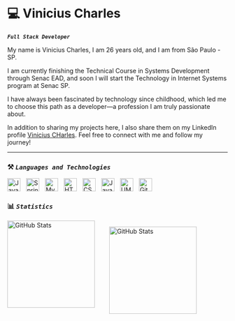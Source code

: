 # 💻 Vinicius Charles

***`Full Stack Developer`***

My name is Vinicius Charles, I am 26 years old, and I am from São Paulo - SP.

I am currently finishing the Technical Course in Systems Development through Senac EAD, and soon I will start the Technology in Internet Systems program at Senac SP.

I have always been fascinated by technology since childhood, which led me to choose this path as a developer—a profession I am truly passionate about.

In addition to sharing my projects here, I also share them on my LinkedIn profile [Vinicius CHarles](https://www.linkedin.com/in/vinicius-charles). Feel free to connect with me and follow my journey!

---

### ⚒️ ***`Languages and Technologies`***

<img 
  align="left"
  alt="Java"
  tittle="Java"
  width="30px"
  style="padding-right: 10px;"
  src="https://cdn.jsdelivr.net/gh/devicons/devicon@latest/icons/java/java-original-wordmark.svg" 
/>

<img
  align="left"
  alt="Spring"
  tittle="Spring"
  width="30px"
  style="padding-right: 10px;"
  src="https://cdn.jsdelivr.net/gh/devicons/devicon@latest/icons/spring/spring-original-wordmark.svg" 
/>

<img 
  align="left"
  alt="MySQL"
  tittle="MySQL"
  width="30px"
  style="padding-right: 10px;"
  src="https://cdn.jsdelivr.net/gh/devicons/devicon@latest/icons/mysql/mysql-original-wordmark.svg" 
/>

<img 
  align="left"
  alt="HTML"
  tittle="HTML"
  width="30px"
  style="padding-right: 10px;"
  src="https://cdn.jsdelivr.net/gh/devicons/devicon@latest/icons/html5/html5-original-wordmark.svg" 
/>
          

<img 
  align="left"
  alt="CSS"
  tittle="CSS"
  width="30px"
  style="padding-right: 10px;"
  src="https://cdn.jsdelivr.net/gh/devicons/devicon@latest/icons/css3/css3-original-wordmark.svg" 
/>

<img 
  align="left"
  alt="JavaScript"
  tittle="JavaScript"
  width="30px"
  style="padding-right: 10px;"
  src="https://cdn.jsdelivr.net/gh/devicons/devicon@latest/icons/javascript/javascript-original.svg" 
/>
          
<img 
  align="left"
  alt="UML"
  tittle="UML"
  width="30px"
  style="padding-right: 10px;"
  src="https://cdn.jsdelivr.net/gh/devicons/devicon@latest/icons/unifiedmodelinglanguage/unifiedmodelinglanguage-original-wordmark.svg" 
/>
          
<img
  lign="left"
  alt="Git"
  tittle="Git"
  width="30px"
  style="padding-right: 10px;"
  src="https://cdn.jsdelivr.net/gh/devicons/devicon@latest/icons/git/git-original-wordmark.svg" 
/>

### 📊 ***`Statistics`***
<div style="display: flex; gap: 20px;">
  <img
    align="left"
    alt="GitHub Stats"
    height="200"
    style="padding-right: 10px;"
    src="https://github-readme-stats.vercel.app/api?username=V-Charles&show_icons=true&theme=radical&include_all_commits=true"
  />

  <img
    align="left"
    alt="GitHub Stats"
    height="200"
    style="padding-right: 10px;"
    src="https://github-readme-stats.vercel.app/api/top-langs/?username=V-Charles&theme=radical&layout=compact&custom_tittle=Technologies&langs_count=6"
  />
</div>

    
